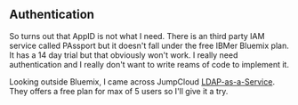 ## Authentication

So turns out that AppID is not what I need. There is an third party IAM service called PAssport but it doesn't fall under the free IBMer Bluemix plan. It has a 14 day trial but that obviously won't work. I really need authentication and I really don't want to write reams of code to implement it.

Looking outside Bluemix, I came across JumpCloud [LDAP-as-a-Service](https://jumpcloud.com/daas-product/ldap-as-a-service). They offers a free plan for max of 5 users so I'll give it a try.

